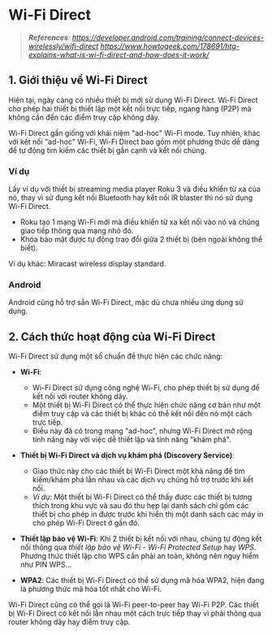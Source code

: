 # Wi-Fi Direct

> ***References**:
> <https://developer.android.com/training/connect-devices-wirelessly/wifi-direct>
> <https://www.howtogeek.com/178691/htg-explains-what-is-wi-fi-direct-and-how-does-it-work/>*

## 1. Giới thiệu về Wi-Fi Direct

Hiện tại, ngày càng có nhiều thiết bị mới sử dụng Wi-Fi Direct. Wi-Fi Direct cho phép hai thiết bị thiết lập một kết nối trực tiếp, ngang hàng (P2P) mà không cần đến các điểm truy cập không dây.

Wi-Fi Direct gần giống với khái niệm "ad-hoc" Wi-Fi mode. Tuy nhiên, khác với kết nối "ad-hoc" Wi-Fi, Wi-Fi Direct bao gồm một phương thức dễ dàng để tự động tìm kiếm các thiết bị gần cạnh và kết nối chúng.

### **Ví dụ**

Lấy ví dụ với thiết bị streaming media player Roku 3 và điều khiển từ xa của nó, thay vì sử đụng kết nối Bluetooth hay kết nối IR blaster thì nó sử dụng Wi-Fi Direct.

- Roku tạo 1 mạng Wi-Fi mới mà điều khiển từ xa kết nối vào nó và chúng giao tiếp thông qua mạng nhỏ đó.
- Khóa bảo mật được tự động trao đổi giữa 2 thiết bị (bên ngoài không thể biết).

Ví dụ khác: Miracast wireless display standard.

### **Android**

Android cũng hỗ trợ sẵn Wi-Fi Direct, mặc dù chưa nhiều ứng dụng sử dụng.

## 2. Cách thức hoạt động của Wi-Fi Direct

Wi-Fi Direct sử dụng một số chuẩn để thực hiện các chức năng:

- **Wi-Fi**:

  - Wi-Fi Direct sử dụng công nghệ Wi-Fi, cho phép thiết bị sử dụng để kết nối với router không dây.
  - Một thiết bị Wi-Fi Direct có thể thực hiện chức năng cơ bản như một điểm truy cập và các thiết bị khác có thể kết nối đến nó một cách trực tiếp.
  - Điều này đã có trong mạng "ad-hoc", nhưng Wi-Fi Direct mở rộng tính năng này với việc dễ thiết lập và tính năng "khám phá".

- **Thiết bị Wi-Fi Direct và dịch vụ khám phá (Discovery Service)**:

  - Giao thức này cho các thiết bị Wi-Fi Direct một khả năng để tìm kiếm/khám phá lẫn nhau và các dịch vụ chúng hỗ trợ trước khi kết nối.
  - *Ví dụ*: Một thiết bị Wi-Fi Direct có thể thấy được các thiết bị tương thích trong khu vực và sau đó thu hẹp lại danh sách chỉ gồm các thiết bị cho phép in được trước khi hiển thị một danh sách các máy in cho phép Wi-Fi Direct ở gần đó.

- **Thiết lập bảo vệ Wi-Fi**: Khi 2 thiết bị kết nối với nhau, chúng tự động kết nối thông qua *thiết lập bảo vệ Wi-Fi* - *Wi-Fi Protected Setup* hay *WPS*. Phương thức thiết lập cho WPS cần phải an toàn, không nên nguy hiểm như PIN WPS...
- **WPA2**: Các thiết bị Wi-Fi Direct có thể sử dụng mã hóa WPA2, hiện đang là phương thức mã hóa tốt nhất cho Wi-Fi.

Wi-Fi Direct cũng có thể gọi là Wi-Fi peer-to-peer hay Wi-Fi P2P. Các thiết bị Wi-Fi Direct có kết nối lẫn nhau một cách trực tiếp thay vì phải thông qua router không dây hay điểm truy cập.